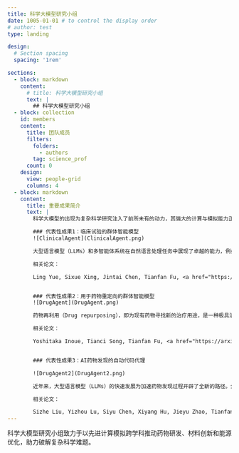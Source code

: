 ```yaml
---
title: 科学大模型研究小组
date: 1005-01-01 # to control the display order
# author: test
type: landing

design:
  # Section spacing
  spacing: '1rem'

sections:
  - block: markdown
    content:
      # title: 科学大模型研究小组
      text: |
        ## 科学大模型研究小组
  - block: collection
    id: members
    content:
      title: 团队成员
      filters:
        folders:
          - authors
        tag: science_prof
      count: 0
    design:
      view: people-grid
      columns: 4
  - block: markdown
    content:
      title: 重要成果简介
      text: |
        科学大模型的出现为复杂科学研究注入了前所未有的动力，其强大的计算与模拟能力正在深刻改变多个领域的创新方式。从药物设计到材料开发，从能源优化到环境治理，科学大模型通过高效处理和分析海量数据，显著加速了科研进程，并为解决全球性挑战提供了新的可能性。首先，在药物研发领域，科学大模型能够模拟分子间的相互作用，预测化合物的活性、毒性和代谢特性，从而大幅缩短新药发现的时间周期。它不仅能够快速筛选出潜在的候选药物，还能揭示隐藏在复杂生物系统中的机制，为个性化医疗和精准治疗提供支持。例如，基于科学大模型的虚拟筛选技术已经在抗病毒药物和癌症治疗的研究中取得了突破性进展。其次，在材料科学领域，科学大模型通过整合物理、化学和工程学知识，可以预测新材料的性能并指导实验设计。这种能力对于开发高性能电池、半导体以及可持续材料至关重要。例如，利用科学大模型进行晶体结构预测，研究人员可以在极短时间内找到具有特定功能的新材料，而传统方法可能需要数年甚至更长时间。此外，科学大模型还通过跨学科的知识融合推动基础科学的发展。它能够挖掘海量文献和实验数据中的隐含规律，提出新的假设和理论框架。例如，在天文学中，科学大模型可以帮助分析宇宙微波背景辐射的数据，揭示暗物质和暗能量的本质；在气候科学中，它可以模拟复杂的地球系统，为应对气候变化提供科学依据。更重要的是，科学大模型降低了科研门槛，让更多研究者能够参与前沿探索。过去，由于高昂的成本和技术壁垒，许多小型实验室或发展中国家的研究团队难以开展高精度的计算模拟。而现在，借助云平台和开源工具，他们也可以使用先进的科学大模型来解决实际问题。这种普惠式的发展模式促进了全球范围内的科学合作，使得不同文化背景和地域的研究人员能够共同攻克难题。总之，科学大模型不仅是现代科研的重要工具，更是推动社会进步的关键力量。随着技术的不断演进，我们有理由相信，科学大模型将在未来带来更多颠覆性的创新成果，为人类社会创造更大的价值。代表性成果如下：

        ### 代表性成果1：临床试验的群体智能模型
        ![ClinicalAgent](ClinicalAgent.png)

        大型语言模型（LLMs）和多智能体系统在自然语言处理任务中展现了卓越的能力，例如文本生成、语义理解、逻辑推理等。然而，在临床试验这一高度专业化且数据敏感的领域，这些技术的应用仍面临诸多挑战。其中最突出的问题是对外部知识的访问受限，这直接影响了模型对复杂医学情境的理解与预测能力。为了解决这一问题，并充分发挥先进工具在临床研究中的潜力，我们提出了一种综合性的解决方案。该方案旨在通过整合多种先进技术，提升现有工具的可及性和实用性。具体而言，我们设计并开发了临床智能体系统（ClinicalAgent），这是一个基于多智能体架构的创新平台，专为临床试验任务量身定制。ClinicalAgent结合了当前最先进的技术成果，包括但不限于GPT-4这样的强大语言模型、高效的LEAST-TO-MOST策略以及ReAct推理框架。这些技术的协同作用不仅显著增强了LLMs在临床场景中的表现，还为其赋予了新的功能模块，使其能够更好地应对复杂的医学挑战。实验结果表明，所提出的解决方案在临床试验结果预测方面表现出色，其PR-AUC值达到了0.7908，较传统的标准提示方法提升了0.3326。这一改进不仅验证了ClinicalAgent的有效性，也为未来临床试验工具的发展提供了重要的参考方向。通过这种方式，我们可以期待更加智能化、精准化的临床研究流程，从而加速新药研发进程，提高医疗服务质量，最终造福更多患者。

        相关论文：

        Ling Yue, Sixue Xing, Jintai Chen, Tianfan Fu, <a href="https://dl.acm.org/doi/abs/10.1145/3698587.3701359" target="_blank">ClinicalAgent: Clinical Trial Multi-Agent System with Large Language Model-based Reasoning</a>, in Proceedings of the 15th ACM International Conference on Bioinformatics, Computational Biology and Health Informatics, 2024.


        ### 代表性成果2：用于药物重定向的群体智能模型
        ![DrugAgent](DrugAgent.png)

        药物再利用（Drug repurposing），即为现有药物寻找新的治疗用途，是一种极具潜力的加速药物开发的方法。这种方法不仅能够显著缩短新药上市的时间，还能降低研发成本，同时减少临床试验的风险。本文提出了一种创新的多智能体框架，该框架通过整合前沿的机器学习技术以及多种知识来源，进一步优化了药物再利用的过程。这一框架由三个专门设计的智能体组成，每个智能体都承担着独特的任务以实现协同工作。首先，AI智能体（AI Agent）负责构建强大的药物-靶点相互作用（Drug-Target Interaction, DTI）模型。它通过先进的算法分析复杂的生物数据，精准预测药物与潜在靶点之间的相互作用，从而为药物再利用提供科学依据。其次，知识图谱智能体（Knowledge Graph Agent）从多个已建立的数据库中提取DTI信息，例如DGIdb、DrugBank、CTD和STITCH等。这些数据库包含丰富的药物相关数据，是构建药物再利用模型的重要基础。最后，搜索智能体（Search Agent）通过与海量生物医学文献交互，对计算预测的结果进行注释和验证，确保模型输出的准确性和可靠性。通过整合这三个智能体的输出，该系统能够充分利用多样化的数据来源，提出切实可行的药物再利用候选方案。初步研究结果表明，这一框架不仅能够有效预测药物与疾病之间的相互作用，还能够在很大程度上减少传统药物发现方法所需的时间和成本。相比现有的方法，该框架在预测药物再利用潜力方面表现出色，同时提供了高度可解释的结果，这对于研究人员理解预测背后的机制至关重要。这项工作充分展示了多智能体系统在生物医学研究中的可扩展性及其推动药物再利用创新的能力。所提出的框架为更高效、更具成本效益的药物发现过程开辟了一条崭新的路径，为加速治疗性药物的开发奠定了坚实的基础。未来，随着更多数据的积累和技术的进步，这种多智能体驱动的药物再利用方法有望成为现代药物研发的核心工具之一，助力全球医疗健康事业的发展。

        相关论文：

        Yoshitaka Inoue, Tianci Song, Tianfan Fu, <a href="https://arxiv.org/abs/2408.13378" target="_blank">DrugAgent: Explainable Drug Repurposing Agent with Large Language Model-based Reasoning</a>, arXiv:2408.13378


        ### 代表性成果3：AI药物发现的自动代码代理

        ![DrugAgent2](DrugAgent2.png)

        近年来，大型语言模型（LLMs）的快速发展为加速药物发现过程开辟了全新的路径。然而，尽管这些模型展现出了巨大的潜力，但在将理论概念转化为实际应用方面，特别是在高度专业化的制药研究领域中，仍然存在许多未解决的关键挑战。这些问题限制了从业者充分利用最新的AI技术来推动药物研发的进展。为了解决这一问题，我们引入了一种名为DrugAgent的多智能体框架，旨在通过自动化机器学习（ML）编程来助力药物发现。DrugAgent的设计结合了领域专业知识，通过识别特定需求并开发领域专用工具，系统性地探索不同的方法以找到有效的解决方案。该框架不仅整合了制药行业的深度知识，还能够自动化处理复杂的机器学习任务，从而显著降低了药物研发的技术门槛。初步案例研究表明，DrugAgent具备克服当前LLMs在药物发现领域面临的主要局限性的能力，并朝着AI驱动的创新方向迈出了重要一步。例如，在药物吸收、分布、代谢、排泄和毒性（ADMET）预测任务中，DrugAgent能够从数据获取到性能评估实现端到端的机器学习编程流程。具体而言，它使用PAMPA数据集对药物吸收进行预测，最终选择表现最佳的模型。在这一过程中，随机森林模型取得了0.92的F1分数，展示了其卓越的预测能力。这表明DrugAgent不仅能够高效完成复杂的机器学习任务，还能确保结果的准确性和可靠性。DrugAgent的出现标志着药物发现领域的一次重大突破。它不仅解决了传统方法效率低下的问题，还通过智能化手段优化了整个研发流程。未来，随着更多功能的开发和完善，DrugAgent有望成为制药行业的重要工具，进一步推动AI技术在药物研发中的广泛应用。这一框架的成功实施将极大地缩短新药开发周期，降低研发成本，同时提高药物的安全性和有效性，为全球医疗健康事业带来深远影响。

        相关论文：

        Sizhe Liu, Yizhou Lu, Siyu Chen, Xiyang Hu, Jieyu Zhao, Tianfan Fu, Yue Zhao, <a href="https://arxiv.org/abs/2411.15692" target="_blank">DrugAgent: Automating AI-aided Drug Discovery Programming through LLM Multi-Agent Collaboration</a>, arXiv:2411.15692
---
```


科学大模型研究小组致力于以先进计算模拟跨学科推动药物研发、材料创新和能源优化，助力破解复杂科学难题。